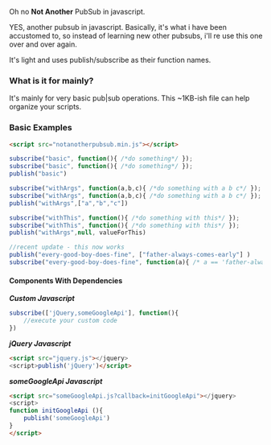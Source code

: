 Oh no **Not Another** PubSub in javascript.

YES, another pubsub in javascript. Basically, it's what i have been accustomed to, so instead of learning new other pubsubs,
i'll re use this one over and over again.

It's light and uses publish/subscribe as their function names.

### What is it for mainly? ###
It's mainly for very basic pub|sub operations. This ~1KB-ish file can help
organize your scripts.


### Basic Examples ###
```html
<script src="notanotherpubsub.min.js"></script>
```

```javascript
subscribe("basic", function(){ /*do something*/ });
subscribe("basic", function(){ /*do something*/ });
publish("basic")

subscribe("withArgs", function(a,b,c){ /*do something with a b c*/ });
subscribe("withArgs", function(a,b,c){ /*do something with a b c*/ });
publish("withArgs",["a","b","c"])

subscribe("withThis", function(){ /*do something with this*/ });
subscribe("withThis", function(){ /*do something with this*/ });
publish("withArgs",null, valueForThis)

//recent update - this now works
publish("every-good-boy-does-fine", ["father-always-comes-early"] )
subscribe("every-good-boy-does-fine", function(a){ /* a == 'father-always-comes-early' */ } )
```

#### Components With Dependencies ####

***Custom Javascript*** 
```javascript
subscribe(['jQuery,someGoogleApi'], function(){
	//execute your custom code
})
```

***jQuery Javascript*** 
```html
<script src="jquery.js"></jquery>
<script>publish('jQuery')</script>

```

***someGoogleApi Javascript*** 
```html
<script src="someGoogleApi.js?callback=initGoogleApi"></jquery>
<script>
function initGoogleApi (){
	publish('someGoogleApi')
}
</script>

```
